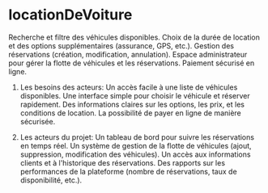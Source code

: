 # locationDeVoiture
Recherche et filtre des véhicules disponibles.
Choix de la durée de location et des options supplémentaires (assurance, GPS, etc.).
Gestion des réservations (création, modification, annulation).
Espace administrateur pour gérer la flotte de véhicules et les réservations.
Paiement sécurisé en ligne.

1. Les besoins des acteurs:
Un accès facile à une liste de véhicules disponibles.
Une interface simple pour choisir le véhicule et réserver rapidement.
Des informations claires sur les options, les prix, et les conditions de location.
La possibilité de payer en ligne de manière sécurisée.

2. Les acteurs du projet:
Un tableau de bord pour suivre les réservations en temps réel.
Un système de gestion de la flotte de véhicules (ajout, suppression, modification des véhicules).
Un accès aux informations clients et à l'historique des réservations.
Des rapports sur les performances de la plateforme (nombre de réservations, taux de disponibilité, etc.).

